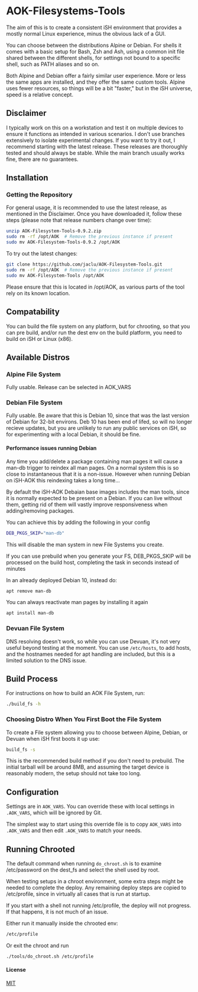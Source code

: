 # AOK-Filesystems-Tools

The aim of this is to create a consistent iSH environment that provides a mostly normal Linux experience, minus the obvious lack of a GUI.

You can choose between the distributions Alpine or Debian. For shells it comes with a basic setup for Bash, Zsh and Ash, using a common init file shared between the different shells, for settings not bound to a specific shell, such as PATH aliases and so on.

Both Alpine and Debian offer a fairly similar user experience. More or less the same apps are installed, and they offer the same custom tools. Alpine uses fewer resources, so things will be a bit "faster," but in the iSH universe, speed is a relative concept.

## Disclaimer

I typically work on this on a workstation and test it on multiple devices to ensure it functions as intended in various scenarios. I don't use branches extensively to isolate experimental changes. If you want to try it out, I recommend starting with the latest release. These releases are thoroughly tested and should always be stable. While the main branch usually works fine, there are no guarantees.

## Installation

### Getting the Repository

For general usage, it is recommended to use the latest release, as mentioned in the Disclaimer. Once you have downloaded it, follow these steps (please note that release numbers change over time):

```sh
unzip AOK-Filesystem-Tools-0.9.2.zip
sudo rm -rf /opt/AOK  # Remove the previous instance if present
sudo mv AOK-Filesystem-Tools-0.9.2 /opt/AOK
```

To try out the latest changes:

```sh
git clone https://github.com/jaclu/AOK-Filesystem-Tools.git
sudo rm -rf /opt/AOK  # Remove the previous instance if present
sudo mv AOK-Filesystem-Tools /opt/AOK
```

Please ensure that this is located in /opt/AOK, as various parts of the tool rely on its known location.

## Compatability

You can build the file system on any platform, but for chrooting, so that you can pre build, and/or run the dest env on the build platform, you need to build on iSH or Linux (x86).

## Available Distros

### Alpine File System

Fully usable. Release can be selected in AOK_VARS

### Debian File System

Fully usable. Be aware that this is Debian 10, since that was the last version of Debian for 32-bit environs. Deb 10 has been end of lifed, so will no longer recieve updates, but you are unlikely to run any public services on iSH, so for experimenting with a local Debian, it should be fine.

#### Performance issues running Debian

Any time you add/delete a package containing man pages it will cause a man-db trigger to reindex all man pages. On a normal system this is so close to instantaneous that it is a non-issue. However when running Debian on iSH-AOK this reindexing takes a long time...

By default the iSH-AOK Debaian base images includes the man tools, since it is normally expected to be present on a Debian. If you can live without them, getting rid of them will vastly improve responsiveness when adding/removing packages.

You can achieve this by adding the following in your config

```sh
DEB_PKGS_SKIP="man-db"
```

This will disable the man system in new File Systems you create.

If you can use prebuild when you generate your FS, DEB_PKGS_SKIP will be processed on the build host, completing the task in seconds instead of minutes

In an already deployed Debian 10, instead do:

```sh
apt remove man-db
```

You can always reactivate man pages by installing it again

```sh
apt install man-db
```

### Devuan File System

DNS resolving doesn't work, so while you can use Devuan, it's not very useful beyond testing at the moment. You can use `/etc/hosts`, to add hosts, and the hostnames needed for apt handling are included, but this is a limited solution to the DNS issue.

## Build Process

For instructions on how to build an AOK File System, run:

```sh
./build_fs -h
```

### Choosing Distro When You First Boot the File System

To create a File system allowing you to choose between Alpine, Debian, or Devuan when iSH first boots it up use:

```sh
build_fs -s
```

This is the recommended build method if you don't need to prebuild. The initial tarball will be around 8MB, and assuming the target device is reasonably modern, the setup should not take too long.

## Configuration

Settings are in `AOK_VARS`. You can override these with local settings in `.AOK_VARS`, which will be ignored by Git.

The simplest way to start using this override file is to copy `AOK_VARS` into `.AOK_VARS` and then edit `.AOK_VARS` to match your needs.

## Running Chrooted

The default command when running `do_chroot.sh` is to examine /etc/password on the dest_fs and select the shell used by root.

When testing setups in a chroot environment, some extra steps might be needed to complete the deploy. Any remaining deploy steps are copied to /etc/profile, since in virtually all cases that is run at startup.

If you start with a shell not running /etc/profile, the deploy will not progress. If that happens, it is not much of an issue.

Either run it manually inside the chrooted env:

```bash
/etc/profile
```

Or exit the chroot and run


```bash
./tools/do_chroot.sh /etc/profile
```

#### License

[MIT](LICENSE)

